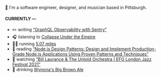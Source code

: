 👋 I'm a software engineer, designer, and musician based in Pittsburgh.

#### CURRENTLY —

* ✏️ writing [“GraphQL Observability with Sentry”](https://www.amoscato.com/journal/graphql-observability/)
* 🎧 listening to [Collapse Under the Empire](https://www.last.fm/music/Collapse+Under+the+Empire/_/Captured+Moments)
* 🏃‍♂️ running [5.07 miles](https://www.strava.com/activities/6160167279)
* 📘 reading [“Node.js Design Patterns: Design and Implement Production-Grade Node.js Applications Using Proven Patterns and Techniques”](https://www.goodreads.com/book/show/54518801-node-js-design-patterns)
* 🍿 watching [“Bill Laurance &amp; The Untold Orchestra | EFG London Jazz Festival 2021”](https://youtu.be/W626yZi15js)
* 🍺 drinking [Wynona&#39;s Big Brown Ale](https://untappd.com/user/namoscato/checkin/1128847137)
